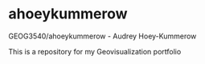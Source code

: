 # ahoeykummerow
GEOG3540/ahoeykummerow - Audrey Hoey-Kummerow

This is a repository for my Geovisualization portfolio

